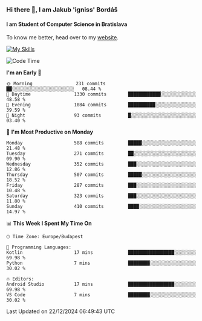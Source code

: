 ### Hi there 👋, I am Jakub 'igniss' Bordáš

#### I am Student of Computer Science in Bratislava
To know me better, head over to my [website](https://bordas.sk).

[![My Skills](https://skillicons.dev/icons?i=js,html,css,figma,svelte,java,kotlin,python,postgresql,typescript,nest,nodejs)](https://bordas.sk)


<!--START_SECTION:waka-->
![Code Time](http://img.shields.io/badge/Code%20Time-1%2C612%20hrs%2033%20mins-blue)

**I'm an Early 🐤** 

```text
🌞 Morning                231 commits         ██░░░░░░░░░░░░░░░░░░░░░░░   08.44 % 
🌆 Daytime                1330 commits        ████████████░░░░░░░░░░░░░   48.58 % 
🌃 Evening                1084 commits        ██████████░░░░░░░░░░░░░░░   39.59 % 
🌙 Night                  93 commits          █░░░░░░░░░░░░░░░░░░░░░░░░   03.40 % 
```
📅 **I'm Most Productive on Monday** 

```text
Monday                   588 commits         █████░░░░░░░░░░░░░░░░░░░░   21.48 % 
Tuesday                  271 commits         ██░░░░░░░░░░░░░░░░░░░░░░░   09.90 % 
Wednesday                352 commits         ███░░░░░░░░░░░░░░░░░░░░░░   12.86 % 
Thursday                 507 commits         █████░░░░░░░░░░░░░░░░░░░░   18.52 % 
Friday                   287 commits         ███░░░░░░░░░░░░░░░░░░░░░░   10.48 % 
Saturday                 323 commits         ███░░░░░░░░░░░░░░░░░░░░░░   11.80 % 
Sunday                   410 commits         ████░░░░░░░░░░░░░░░░░░░░░   14.97 % 
```


📊 **This Week I Spent My Time On** 

```text
🕑︎ Time Zone: Europe/Budapest

💬 Programming Languages: 
Kotlin                   17 mins             █████████████████░░░░░░░░   69.98 % 
Python                   7 mins              ████████░░░░░░░░░░░░░░░░░   30.02 % 

🔥 Editors: 
Android Studio           17 mins             █████████████████░░░░░░░░   69.98 % 
VS Code                  7 mins              ████████░░░░░░░░░░░░░░░░░   30.02 % 
```


 Last Updated on 22/12/2024 06:49:43 UTC
<!--END_SECTION:waka-->

